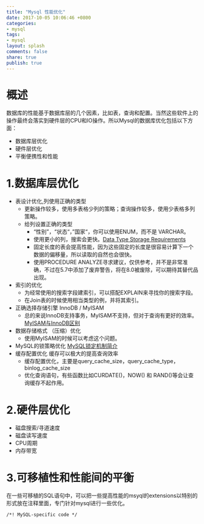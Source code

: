 ```yaml
---
title: "Mysql 性能优化"
date: 2017-10-05 10:06:46 +0800
categories:
- mysql
tags:
- mysql
layout: splash
comments: false
share: true
publish: true
---
```

# 概述
数据库的性能基于数据库层的几个因素，比如表，查询和配置。当然这些软件上的操作最终会落实到硬件层的CPU和IO操作。所以Mysql的数据库优化包括以下方面：
- 数据库层优化
- 硬件层优化
- 平衡便携性和性能


# 1.数据库层优化
- 表设计优化,列使用正确的类型
    + 更新操作较多，使用多表格少列的策略；查询操作较多，使用少表格多列策略。
    + 给列设置正确的类型
        + “性别”，“状态“，”国家“，你可以使用ENUM，而不是 VARCHAR。
        + 使用更小的列，搜索会更快。[Data Type Storage Requirements](https://dev.mysql.com/doc/refman/5.7/en/storage-requirements.html)
        + 固定长度的表会提高性能，因为这些固定的长度是很容易计算下一个数据的偏移量，所以读取的自然也会很快。
        + 使用PROCEDURE ANALYZE寻求建议，仅供参考，并不是非常准确，不过在5.7中添加了废弃警告，将在8.0被废除，可以期待其替代品出现。
- 索引的优化
    + 为经常使用的搜索字段建索引，可以搭配EXPLAIN来寻找你的搜索字段。
    + 在Join表的时候使用相当类型的例，并将其索引。
- 正确选择存储引擎 InnoDB / MyISAM
    + 总的来说InnoDB支持事务，MyISAM不支持，但对于查询有更好的效率。[MyISAM与InnoDB区别](http://www.jianshu.com/p/a957b18ba40d)
- 数据存储格式 （压缩）优化
    + 使用MyISAM的时候可以考虑这个问题。
- MySQL的锁策略优化
    [MySQL锁定机制简介](http://blog.csdn.net/zq602316498/article/details/49428825)
- 缓存配置优化
    缓存可以极大的提高查询效率
    + 缓存配置优化，主要是query_cache_size，query_cache_type，binlog_cache_size [](http://isky000.com/database/mysql-perfornamce-tuning-cache-parameter)
    + 优化查询语句，有些函数比如CURDATE()，NOW() 和 RAND()等会让查询缓存不起作用。


# 2.硬件层优化
- 磁盘搜索/寻道速度
- 磁盘读写速度
- CPU周期
- 内存带宽

# 3.可移植性和性能间的平衡
在一些可移植的SQL语句中，可以把一些提高性能的msyql的extensions以特别的形式放在注释里面，专门针对mysql进行一些优化。
```
/*! MySQL-specific code */
```